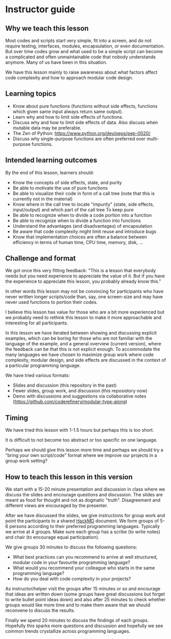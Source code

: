 

# Instructor guide

## Why we teach this lesson

Most codes and scripts start very simple, fit into a screen, and do not require
testing, interfaces, modules, encapsulation, or even documentation. But over
time codes grow and what used to be a simple script can become a complicated
and often unmaintainable code that nobody understands anymore.  Many of us have
been in this situation.

We have this lesson mainly to raise awareness about what factors affect code
complexity and how to approach modular code design.


## Learning topics

- Know about pure functions (functions without side effects, functions which
  given same input always return same output).
- Learn why and how to limit side effects of functions.
- Discuss why and how to limit side effects of data. Also discuss when
  mutable data may be preferable.
- The Zen of Python: https://www.python.org/dev/peps/pep-0020/
- Discuss why single-purpose functions are often preferred over
  multi-purpose functions.


## Intended learning outcomes

By the end of this lesson, learners should:
- Know the concepts of side effects, state, and purity
- Be able to motivate the use of pure functions
- Be able to visualize their code in form of a call tree (note that this is
  currently not in the material)
- Know where in the call tree to locate "impurity" (state, side effects,
  input/output) and which part of the call tree To keep pure
- Be able to recognize when to divide a code portion into a function
- Be able to recognize when to divide a function into functions
- Understand the advantages (and disadvantages) of encapsulation
- Be aware that code complexity might limit reuse and introduce bugs
- Know that implementation choices are often a balance between efficiency in
  terms of human time, CPU time, memory, disk, ...


## Challenge and format

We got once this very fitting feedback: "This is a lesson that everybody needs
but you need experience to appreciate the value of it. But if you have the
experience to appreciate this lesson, you probably already know this."

In other words this lesson may not be convincing for participants who have
never written longer scripts/code than, say, one screen-size and may have never
used functions to portion their codes.

I believe this lesson has value for those who are a bit more experienced but we
probably need to rethink this lesson to make it more approachable and
interesting for all participants.

In this lesson we have iterated between showing and discussing explicit
examples, which can be boring for those who are not familiar with the language
of the example, and a general overview (current version), where the feedback
can be that this is not explicit enough. To accommodate the many languages we
have chosen to maximize group work where code complexity, modular design, and
side effects are discussed in the context of a particular programming language.

We have tried various formats:
- Slides and discussion (this repository in the past)
- Fewer slides, group work, and discussion (this reposistory now)
- Demo with discussions and suggestions via collaborative notes (https://github.com/coderefinery/modular-type-along)


## Timing

We have tried this lesson with 1-1.5 hours but perhaps this is too short.

It is difficult to not become too abstract or too specific on one language.

Perhaps we should give this lesson more time and perhaps we should try a "bring
your own script/code" format where we improve our projects in a group work
setting?


## How to teach this lesson in this version

We start with a 15-20 minute presentation and discussion in class where
we discuss the slides and encourage questions and discussion. The slides
are meant as food for thought and not as dogmatic "truth". Disagreement
and different views are encouraged by the presenter.

After we have discussed the slides, we give instructions for group work and
point the participants to a shared [HackMD](https://hackmd.io) document.  We
form groups of 5-6 persons according to their preferred programming languages.
Typically we arrive at 4 groups. Make sure each group has a scribe (to write
notes) and chair (to encourage equal participation).

We give groups 30 minutes to discuss the following questions:
- What best practices can you recommend to arrive at well structured, modular
  code in your favourite programming language?
- What would you recommend your colleague who starts in the same programming language?
- How do you deal with code complexity in your projects?

As instructor/helper visit the groups after 15 minutes or so and encourage that
ideas are written down (some groups have great discussions but forget to write
bullet point ideas down) and also after 25 minutes to check whether groups
would like more time and to make them aware that we should reconvene to discuss
the results.

Finally we spend 20 minutes to discuss the findings of each groups. Hopefully
this sparks more questions and discussion and hopefully we see common trends
crystallize across programming languages.

